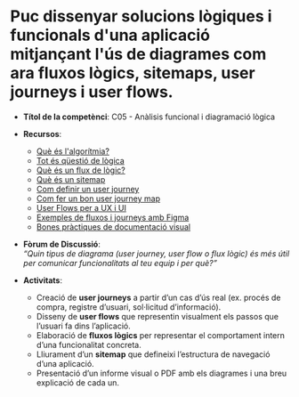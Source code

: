 # Puc dissenyar solucions lògiques i funcionals d'una aplicació mitjançant l'ús de diagrames com ara fluxos lògics, sitemaps, user journeys i user flows.

- **Títol de la competènci**: C05 - Anàlisis funcional i diagramació lògica  
- **Recursos**:  
  - [Què és l'algorítmia?](https://www.ionos.es/digitalguide/online-marketing/analisis-web/que-es-un-algoritmo/)  
  - [Tot és qüestió de lògica](https://www.youtube.com/watch?v=ajkglMnByFM)  
  - [Què és un flux de lògic?](https://www.lucidchart.com/pages/es/que-es-un-diagrama-de-flujo)  
  - [Què és un sitemap](https://miro.com/es/diagrama/que-es-sitemap/)  
  - [Com definir un user journey](https://www.uifrommars.com/como-hacer-user-journey/) 
  - [Com fer un bon user journey map](https://uxpressia.com/blog/how-to-create-customer-journey-map)  
  - [User Flows per a UX i UI](https://www.toptal.com/designers/ux/guide-to-user-flows)  
  - [Exemples de fluxos i journeys amb Figma](https://www.figma.com/community/file/1129569920411169134/user-flow-template-wireframe-flow)  
  - [Bones pràctiques de documentació visual](https://xd.adobe.com/ideas/process/wireframing/guide-user-flow-diagrams/)  

- **Fòrum de Discussió**:  
  *“Quin tipus de diagrama (user journey, user flow o flux lògic) és més útil per comunicar funcionalitats al teu equip i per què?”*

- **Activitats**:  
  - Creació de **user journeys** a partir d’un cas d’ús real (ex. procés de compra, registre d’usuari, sol·licitud d’informació).  
  - Disseny de **user flows** que representin visualment els passos que l’usuari fa dins l’aplicació.  
  - Elaboració de **fluxos lògics** per representar el comportament intern d’una funcionalitat concreta.  
  - Lliurament d’un **sitemap** que defineixi l’estructura de navegació d’una aplicació.  
  - Presentació d’un informe visual o PDF amb els diagrames i una breu explicació de cada un.  